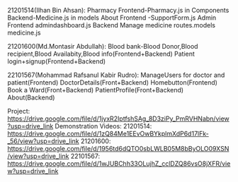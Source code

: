 21201514(Ilhan Bin Ahsan):
Pharmacy 
Frontend-Pharmacy.js in Components 
Backend-Medicine.js in models
About 
Frontend -SupportForm.js
Admin
Frontend
admindashboard.js
Backend
Manage medicine  routes.models medicine.js

21201600(Md.Montasir Abdullah):
Blood bank-Blood Donor,Blood recipient,Blood Availabity,Blood info(Frontend+Backend)
Patient login+signup(Frontend+Backend)

22101567(Mohammad Rafsanul Kabir Rudro):
ManageUsers for doctor and patient(Frontend)
DoctorDetails(Front+Backend)
Homebutton(Frontend)
Book a Ward(Front+Backend)
PatientProfile(Front+Backend)
About(Backend)


Project:
https://drive.google.com/file/d/1jyxR2IptfshSAg_8D3ziPy_PmRVHNabn/view?usp=drive_link
Demonstration Videos:
21201514:
https://drive.google.com/file/d/1zQ84Me1EEvOwBYkplmXdP6d17lFk-_56/view?usp=drive_link
21201600:
https://drive.google.com/file/d/1956td6dQTO0sbLWLB05M8bByOLO09XSN/view?usp=drive_link
22101567:
https://drive.google.com/file/d/1wJUBChh33OLujhZ_cclDZQ86vsO8jXFR/view?usp=drive_link
